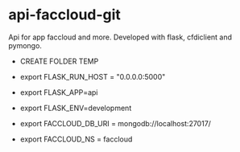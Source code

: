 # api-faccloud-git

Api for app faccloud and more. Developed with flask, cfdiclient and pymongo.

- CREATE FOLDER TEMP

- export FLASK_RUN_HOST = "0.0.0.0:5000"
- export FLASK_APP=api
- export FLASK_ENV=development
- export FACCLOUD_DB_URI = mongodb://localhost:27017/
- export FACCLOUD_NS = faccloud
